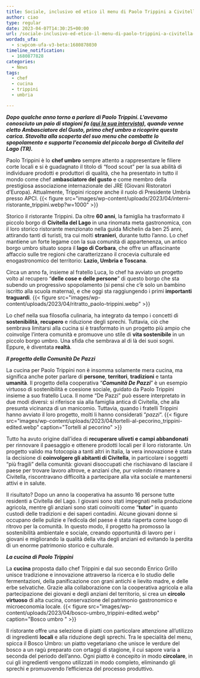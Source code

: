 ```yaml
---
title: Sociale, inclusivo ed etico il menu di Paolo Trippini a Civitella del Lago
author: ciao
type: regular
date: 2023-04-07T14:30:25+00:00
url: /sociale-inclusivo-ed-etico-il-menu-di-paolo-trippini-a-civitella-del-lago/
wordads_ufa:
  - s:wpcom-ufa-v3-beta:1680878030
timeline_notification:
  - 1680877828
categories:
  - News
tags:
  - chef
  - cucina
  - trippini
  - umbria

---
```

**_Dopo qualche anno torno a parlare di Paolo Trippini. L&#8217;avevamo conosciuto un paio di stagioni fa (<a href="https://wordpress.com/post/aleepepecom.wordpress.com/1803" target="_blank" rel="noreferrer noopener">qui la sua intervista</a>), quando venne eletto Ambasciatore del Gusto, primo chef umbro a ricoprire questa carica. Stavolta alla scoperta del suo menu che combatte lo spopolamento e supporta l&#8217;economia del piccolo borgo di Civitella del Lago (TR)._**

Paolo Trippini è lo **chef umbro** sempre attento a rappresentare le filiere corte locali e si è guadagnato il titolo di &#8220;food scout&#8221; per la sua abilità di individuare prodotti e produttori di qualità, che ha presentato in tutto il mondo come chef a**mbasciatore del gusto** e come membro della prestigiosa associazione internazionale dei JRE (Giovani Ristoratori d&#8217;Europa). Attualmente, Trippini ricopre anche il ruolo di Presidente Umbria presso APCI.
{{< figure src="images/wp-content/uploads/2023/04/interni-ristorante_trippini.webp?w=1000" >}}
 

  
Storico il ristorante Trippini. Da oltre **60 anni**, la famiglia ha trasformato il piccolo borgo di **Civitella del Lago** in una rinomata meta gastronomica, con il loro storico ristorante menzionato nella guida Michelin da ben 25 anni, attirando tanti di turisti, tra cui molti **stranieri**, durante tutto l&#8217;anno. Lo chef mantiene un forte legame con la sua comunità di appartenenza, un antico borgo umbro situato sopra il **lago di Corbara**, che offre un affascinante affaccio sulle tre regioni che caratterizzano il crocevia culturale ed enogastronomico del territorio: **Lazio, Umbria e Toscana**.

  
Circa un anno fa, insieme al fratello Luca, lo chef ha avviato un progetto volto al recupero “**delle cose e delle persone**&#8221; di questo borgo che sta subendo un progressivo spopolamento (si pensi che c&#8217;è solo un bambino iscritto alla scuola materna), e che oggi sta raggiungendo i primi **importanti traguardi**.
{{< figure src="images/wp-content/uploads/2023/04/ritratto_paolo-trippini.webp" >}}
 

Lo chef nella sua filosofia culinaria, ha integrato da tempo i concetti di **sostenibilità**, **recupero** e riduzione degli sprechi. Tuttavia, ciò che sembrava limitarsi alla cucina si è trasformato in un progetto più ampio che coinvolge l&#8217;intera comunità e promuove uno stile di **vita sostenibile** in un piccolo borgo umbro. Una sfida che sembrava al di là dei suoi sogni. Eppure, è diventata **realtà**.

  
**_Il progetto della Comunità De Pazzi_**

La cucina per Paolo Trippini non è insomma solamente mera cucina, ma significa anche poter parlare di **persone**, **territori**, **tradizioni** e tanta **umanità**. Il progetto della cooperativa “**_Comunità De Pazz_**_**i**_” è un esempio virtuoso di sostenibilità e coesione sociale, guidato da Paolo Trippini insieme a suo fratello Luca. Il nome &#8220;De Pazzi&#8221; può essere interpretato in due modi diversi: si riferisce sia alla famiglia antica di Civitella, che alla presunta vicinanza di un manicomio. Tuttavia, quando i fratelli Trippini hanno avviato il loro progetto, molti li hanno considerati &#8220;_pazzi_&#8220;.
{{< figure src="images/wp-content/uploads/2023/04/tortelli-al-pecorino_trippini-edited.webp" caption="Tortelli al pecorino" >}}
 

  
Tutto ha avuto origine dall&#8217;idea di **recuperare uliveti e campi abbandonati** per rinnovare il paesaggio e ottenere prodotti locali per il loro ristorante. Un progetto valido ma fotocopia a tanti altri in Italia, la vera innovazione è stata la decisione di **coinvolgere gli abitanti di Civitella**, in particolare i soggetti &#8220;più fragili&#8221; della comunità: giovani disoccupati che rischiavano di lasciare il paese per trovare lavoro altrove, e anziani che, pur volendo rimanere a Civitella, riscontravano difficoltà a partecipare alla vita sociale e mantenersi attivi e in salute.

Il risultato? Dopo un anno la cooperativa ha assunto 16 persone tutte residenti a Civitella del Lago. I giovani sono stati impegnati nella produzione agricola, mentre gli anziani sono stati coinvolti come &#8220;**tutor**&#8221; in quanto custodi delle tradizioni e dei saperi contadini. Alcune giovani donne si occupano delle pulizie e l&#8217;edicola del paese è stata riaperta come luogo di ritrovo per la comunità. In questo modo, il progetto ha promosso la sostenibilità ambientale e sociale, creando opportunità di lavoro per i giovani e migliorando la qualità della vita degli anziani ed evitando la perdita di un enorme patrimonio storico e culturale.

**_La cucina di Paolo Trippini_**



La **cucina** proposta dallo chef Trippini e dal suo secondo Enrico Grillo unisce tradizione e innovazione attraverso la ricerca e lo studio delle fermentazioni, della panificazione con grani antichi e lievito madre, e delle erbe selvatiche. Grazie alla collaborazione con la cooperativa agricola e alla partecipazione dei giovani e degli anziani del territorio, si crea un **circolo virtuoso** di alta cucina, conservazione del patrimonio gastronomico e microeconomia locale.
{{< figure src="images/wp-content/uploads/2023/04/bosco-umbro_trippini-edited.webp" caption="Bosco umbro " >}}
 

  
Il ristorante offre una selezione di piatti con particolare attenzione all&#8217;utilizzo di ingredienti **locali** e alla riduzione degli sprechi. Tra le specialità del menu, spicca il Bosco Umbro: un piatto vegetariano che unisce le verdure del bosco a un ragù preparato con ortaggi di stagione, il cui sapore varia a seconda del periodo dell&#8217;anno. Ogni piatto è concepito in modo **circolare**, in cui gli ingredienti vengono utilizzati in modo completo, eliminando gli sprechi e promuovendo l&#8217;efficienza del processo produttivo.